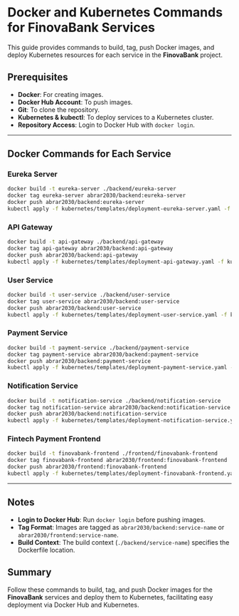 # Docker and Kubernetes Commands for FinovaBank Services

This guide provides commands to build, tag, push Docker images, and deploy Kubernetes resources for each service in the **FinovaBank** project.

## Prerequisites

- **Docker**: For creating images.
- **Docker Hub Account**: To push images.
- **Git**: To clone the repository.
- **Kubernetes & kubectl**: To deploy services to a Kubernetes cluster.
- **Repository Access**: Login to Docker Hub with `docker login`.

---

## Docker Commands for Each Service

### Eureka Server
```bash
docker build -t eureka-server ./backend/eureka-server
docker tag eureka-server abrar2030/backend:eureka-server
docker push abrar2030/backend:eureka-server
kubectl apply -f kubernetes/templates/deployment-eureka-server.yaml -f kubernetes/templates/service-eureka-server.yaml
```

### API Gateway
```bash
docker build -t api-gateway ./backend/api-gateway
docker tag api-gateway abrar2030/backend:api-gateway
docker push abrar2030/backend:api-gateway
kubectl apply -f kubernetes/templates/deployment-api-gateway.yaml -f kubernetes/templates/service-api-gateway.yaml
```

### User Service
```bash
docker build -t user-service ./backend/user-service
docker tag user-service abrar2030/backend:user-service
docker push abrar2030/backend:user-service
kubectl apply -f kubernetes/templates/deployment-user-service.yaml -f kubernetes/templates/service-user-service.yaml
```

### Payment Service
```bash
docker build -t payment-service ./backend/payment-service
docker tag payment-service abrar2030/backend:payment-service
docker push abrar2030/backend:payment-service
kubectl apply -f kubernetes/templates/deployment-payment-service.yaml -f kubernetes/templates/service-payment-service.yaml
```

### Notification Service
```bash
docker build -t notification-service ./backend/notification-service
docker tag notification-service abrar2030/backend:notification-service
docker push abrar2030/backend:notification-service
kubectl apply -f kubernetes/templates/deployment-notification-service.yaml -f kubernetes/templates/service-notification-service.yaml
```

### Fintech Payment Frontend
```bash
docker build -t finovabank-frontend ./frontend/finovabank-frontend
docker tag finovabank-frontend abrar2030/frontend:finovabank-frontend
docker push abrar2030/frontend:finovabank-frontend
kubectl apply -f kubernetes/templates/deployment-finovabank-frontend.yaml -f kubernetes/templates/service-finovabank-frontend.yaml
```

---

## Notes

- **Login to Docker Hub**: Run `docker login` before pushing images.
- **Tag Format**: Images are tagged as `abrar2030/backend:service-name` or `abrar2030/frontend:service-name`.
- **Build Context**: The build context (`./backend/service-name`) specifies the Dockerfile location.

## Summary

Follow these commands to build, tag, and push Docker images for the **FinovaBank** services and deploy them to Kubernetes, facilitating easy deployment via Docker Hub and Kubernetes.
